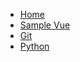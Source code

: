 
* [Home](/)
* [Sample Vue](sampleVue.md)
* [Git](pages/git/git.md)
* [Python](pages/python/python.md)